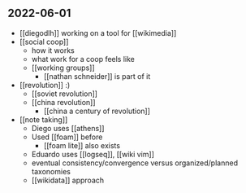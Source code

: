 ## 2022-06-01
- [[diegodlh]] working on a tool for [[wikimedia]]
- [[social coop]]
    - how it works
    - what work for a coop feels like
    - [[working groups]] 
        - [[nathan schneider]] is part of it
- [[revolution]] :)
    - [[soviet revolution]]
    - [[china revolution]]
        - [[china a century of revolution]]
- [[note taking]]
    - Diego uses [[athens]]
    - Used [[foam]] before
        - [[foam lite]] also exists
    - Eduardo uses [[logseq]], [[wiki vim]]
    - eventual consistency/convergence versus organized/planned taxonomies
    - [[wikidata]] approach